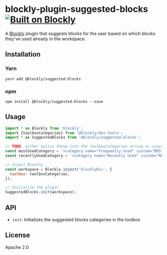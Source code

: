 # blockly-plugin-suggested-blocks [![Built on Blockly](https://tinyurl.com/built-on-blockly)](https://github.com/google/blockly)

A [Blockly](https://www.npmjs.com/package/blockly) plugin that suggests blocks for the user based on which blocks they've used already in the workspace.

## Installation

### Yarn
```
yarn add @blockly/suggested-blocks
```

### npm
```
npm install @blockly/suggested-blocks --save
```

## Usage
```js
import * as Blockly from 'blockly';
import {toolboxCategories} from '@blockly/dev-tools';
import * as SuggestedBlocks from '@blockly/suggested-blocks';

// TODO: either splice these into the toolboxCategories string or insert them where the categories are defined
const mostUsedCategory = '<category name="Frequently Used" custom="MOST_USED"></category>';
const recentlyUsedCategory = '<category name="Recently Used" custom="RECENTLY_USED"></category>';

// Inject Blockly.
const workspace = Blockly.inject('blocklyDiv', {
  toolbox: toolboxCategories,
});

// Initialize the plugin
SuggestedBlocks.init(workspace);
```

## API

- `init`: Initializes the suggested blocks categories in the toolbox

## License
Apache 2.0
